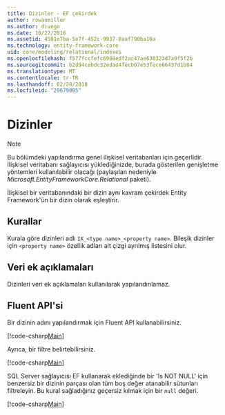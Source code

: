 ```yaml
---
title: Dizinler - EF çekirdek
author: rowanmiller
ms.author: divega
ms.date: 10/27/2016
ms.assetid: 4581e7ba-5e7f-452c-9937-0aaf790ba10a
ms.technology: entity-framework-core
uid: core/modeling/relational/indexes
ms.openlocfilehash: f577fccfefc6908edf2ac47ae630323d7a9f5f2b
ms.sourcegitcommit: b2d94cebdc32edad4fecb07e53fece66437d1b04
ms.translationtype: MT
ms.contentlocale: tr-TR
ms.lasthandoff: 02/28/2018
ms.locfileid: "29679005"
---
```

# <a name="indexes"></a>Dizinler

> [!NOTE]  
> Bu bölümdeki yapılandırma genel ilişkisel veritabanları için geçerlidir. İlişkisel veritabanı sağlayıcısı yüklediğinizde, burada gösterilen genişletme yöntemleri kullanılabilir olacağı (paylaşılan nedeniyle *Microsoft.EntityFrameworkCore.Relational* paketi).

İlişkisel bir veritabanındaki bir dizin aynı kavram çekirdek Entity Framework'ün bir dizin olarak eşleştirir.

## <a name="conventions"></a>Kurallar

Kurala göre dizinleri adlı `IX_<type name>_<property name>`. Bileşik dizinler için `<property name>` özellik adları alt çizgi ayrılmış listesini olur.

## <a name="data-annotations"></a>Veri ek açıklamaları

Dizinleri veri ek açıklamaları kullanılarak yapılandırılamaz.

## <a name="fluent-api"></a>Fluent API'si

Bir dizinin adını yapılandırmak için Fluent API kullanabilirsiniz.

[!code-csharp[Main](../../../../samples/core/Modeling/FluentAPI/Samples/Relational/IndexName.cs?name=Model&highlight=9)]

Ayrıca, bir filtre belirtebilirsiniz.

[!code-csharp[Main](../../../../samples/core/Modeling/FluentAPI/Samples/Relational/IndexFilter.cs?name=Model&highlight=9)]

SQL Server sağlayıcısı EF kullanarak eklediğinde bir 'Is NOT NULL' için benzersiz bir dizinin parçası olan tüm boş değer atanabilir sütunları filtreleyin. Bu kural sağladığınız geçersiz kılmak için bir `null` değeri.

[!code-csharp[Main](../../../../samples/core/Modeling/FluentAPI/Samples/Relational/IndexNoFilter.cs?name=Model&highlight=10)]
